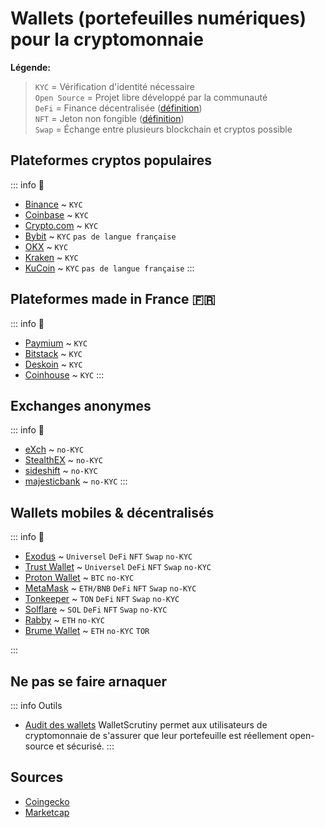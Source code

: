 # Wallets (portefeuilles numériques) pour la cryptomonnaie

**Légende:**
> `KYC` = Vérification d'identité nécessaire<br>
> `Open Source` = Projet libre développé par la communauté<br>
> `DeFi` = Finance décentralisée ([définition](https://fr.wikipedia.org/wiki/Finance_d%C3%A9centralis%C3%A9e))<br>
> `NFT` = Jeton non fongible ([définition](https://fr.wikipedia.org/wiki/NFT))<br>
> `Swap` = Échange entre plusieurs blockchain et cryptos possible<br>

##  Plateformes cryptos populaires
::: info 📜
- [Binance](https://www.binance.com/fr) ~ `KYC`
- [Coinbase](https://www.binance.com/fr) ~ `KYC`
- [Crypto.com](https://crypto.com/fr) ~ `KYC`
- [Bybit](https://www.bybit.com/) ~ `KYC` `pas de langue française`
- [OKX](https://www.okx.com/fr) ~ `KYC`
- [Kraken](https://www.kraken.com/fr) ~ `KYC`
- [KuCoin](https://www.kucoin.com/) ~ `KYC` `pas de langue française`
:::

##  Plateformes made in France 🇫🇷
::: info 📜
- [Paymium](https://www.paymium.com) ~ `KYC`
- [Bitstack](https://www.bitstack-app.com) ~ `KYC`
- [Deskoin](https://www.deskoin.com) ~ `KYC`
- [Coinhouse](https://www.coinhouse.com/fr) ~ `KYC`
:::

## Exchanges anonymes
::: info 📜
- [eXch](https://exch.cx) ~ `no-KYC`
- [StealthEX](https://stealthex.io/) ~ `no-KYC`
- [sideshift](https://sideshift.ai) ~ `no-KYC`
- [majesticbank](https://majesticbank.sc/) ~ `no-KYC`
:::

##  Wallets mobiles & décentralisés
::: info 📜
- [Exodus](https://www.exodus.com) ~ `Universel` `DeFi` `NFT` `Swap` `no-KYC`
- [Trust Wallet](https://trustwallet.com/fr) ~ `Universel` `DeFi` `NFT` `Swap` `no-KYC`
- [Proton Wallet](https://proton.me/wallet) ~ `BTC` `no-KYC`
- [MetaMask](https://metamask.io) ~ `ETH/BNB` `DeFi` `NFT` `Swap` `no-KYC`
- [Tonkeeper](https://tonkeeper.com) ~ `TON` `DeFi` `NFT` `Swap` `no-KYC`
- [Solflare](https://solflare.com) ~ `SOL` `DeFi` `NFT` `Swap` `no-KYC`
- [Rabby](https://rabby.io/) ~ `ETH` `no-KYC`
- [Brume Wallet](https://brume.finance) ~ `ETH` `no-KYC` `TOR`

:::

## Ne pas se faire arnaquer
::: info Outils
- [Audit des wallets](https://walletscrutiny.com)
WalletScrutiny permet aux utilisateurs de cryptomonnaie de s'assurer que leur portefeuille est réellement open-source et sécurisé. 
:::

## Sources
- [Coingecko](https://www.coingecko.com/fr/platesformes)
- [Marketcap](https://coinmarketcap.com/fr/rankings/exchanges/)
